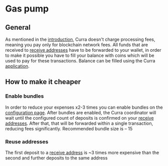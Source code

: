 # Gas pump

## General

As mentioned in the [introduction](../intoduction/what_is_curra.md), Curra doesn't charge processing fees, meaning you pay only for blockchain network fees. All funds that are received to [receive addresses](../features/receive_addresses.md) have to be forwarded to your wallet, in order to make it possible you have to fill your balance with coins which will be used to pay for these transactions. Balance can be filled using the Curra <a href="https://app.curra.io/" target="_blank">application</a>.

## How to make it cheaper

### Enable bundles

In order to reduce your expenses x2-3 times you can enable bundles on the <a href="https://app.curra.io/configuration" target="_blank">configuration page</a>. After bundles are enabled, the Curra coordinator will wait until the configured count of deposits is confirmed on your [receive addresses](../features/receive_addresses.md). After that, that will be forwarded within a single transaction, reducing fees significantly. Recommended bundle size is – 15

### Reuse addresses

The first deposit to a [receive address](../features/receive_addresses.md) is ~3 times more expensive than the second and further deposits to the same address